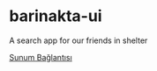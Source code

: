# barinakta-ui
A search app for our friends in shelter

[Sunum Bağlantısı](https://docs.google.com/presentation/d/12ALgkl9jK0JqnQAUlqUB3m5ypB4SIC3ISz5GEmt5o3c/edit#slide=id.g19c4dfdab0_0_178)
